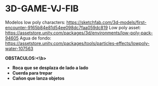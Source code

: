 # 3D-GAME-VJ-FIB

Modelos low poly characters:
https://sketchfab.com/3d-models/first-encounter-9165b84e81d54ee098dc7faa059dc819
Low poly asset:
https://assetstore.unity.com/packages/3d/environments/low-poly-pack-94605
Agua de fondo:
https://assetstore.unity.com/packages/tools/particles-effects/lowpoly-water-107563

<b>OBSTACULOS:<\b>
  
  - Roca que se desplaza de lado a lado
  - Cuerda para trepar
  - Cañon que lanza objetos
  
